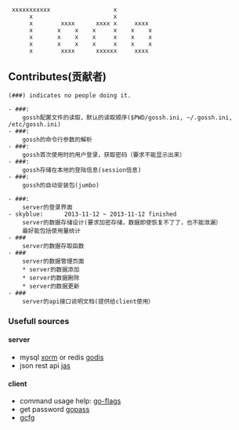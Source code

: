      xxxxxxxxxxx                  x
          x                       x
          x        xxxx      xxxx x     xxxx
          x       x    x    x     x    x    x
          x       x    x    x     x    x    x
          x       x    x    x     x    x    x
          x        xxxx      xxxxxx     xxxx

## Contributes(贡献者)

	(###) indicates no people doing it.

	- ###:
		gossh配置文件的读取，默认的读取顺序($PWD/gossh.ini, ~/.gossh.ini, /etc/gossh.ini)
	- ###:
		gossh的命令行参数的解析
	- ###:
		gossh首次使用时的用户登录，获取密码（要求不能显示出来）
	- ###:
		gossh存储在本地的登陆信息(session信息)
	- ###:
		gossh的自动安装包(jumbo)

	- ###:
		server的登录界面
	- skyblue:		2013-11-12 ~ 2013-11-12 finished
		server的数据存储设计(要求加密存储，数据即使恢复不了了，也不能泄漏）
		最好能包括使用量统计
	- ###
		server的数据存取函数
	- ###
		server的数据管理页面
		* server的数据添加
		* server的数据删除
		* server的数据更新
	- ###
		server的api接口说明文档(提供给client使用）

### Usefull sources
#### server
* mysql [xorm](https://github.com/lunny/xorm) or redis [godis](https://github.com/comatosekid/godis)
* json rest api [jas](https://github.com/coocood/jas)

#### client
* command usage help: [go-flags](https://github.com/jessevdk/go-flags)
* get password [gopass](https://github.com/howeyc/gopass)
* [gcfg](https://code.google.com/p/gcfg)

